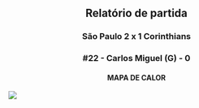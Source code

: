 <h2 style="text-align: center;">Relatório de partida</h3>

<h3 style="text-align: center;">São Paulo 2 x 1 Corinthians</h3>

<h3 style="text-align: center;">#22 - Carlos Miguel (G) - 0</h3>

<h4 style="text-align: center;">MAPA DE CALOR</h3>
<img src=heatmaps/11067371_973738.png>
